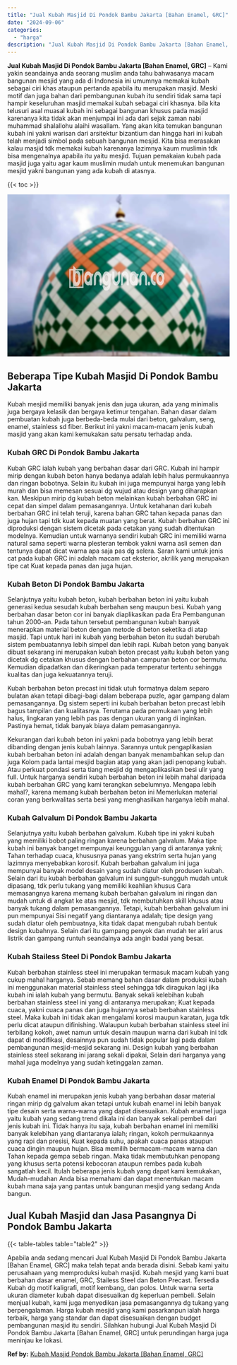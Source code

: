 ```yaml
---
title: "Jual Kubah Masjid Di Pondok Bambu Jakarta [Bahan Enamel, GRC]"
date: "2024-09-06"
categories: 
  - "harga"
description: "Jual Kubah Masjid Di Pondok Bambu Jakarta [Bahan Enamel, GRC]. Apabila anda sedang mencari Jual Kubah Masjid Di Pondok Bambu Jakarta [Bahan Enamel, GRC] ma..."
---
```


**Jual Kubah Masjid Di Pondok Bambu Jakarta \[Bahan Enamel, GRC\]** – Kami yakin seandainya anda seorang muslim anda tahu bahwasanya macam bangunan mesjid yang ada di Indonesia ini umumnya memakai kubah sebagai ciri khas ataupun pertanda apabila itu merupakan masjid. Meski motif dan juga bahan dari pembangunan kubah itu sendiri tidak sama tapi hampir keseluruhan masjid memakai kubah sebagai ciri khasnya. bila kita telusuri asal muasal kubah ini sebagai bangunan khusus pada masjid karenanya kita tidak akan menjumpai ini ada dari sejak zaman nabi muhammad shalallohu alaihi wasallam. Yang akan kita temukan bangunan kubah ini yakni warisan dari arsitektur bizantium dan hingga hari ini kubah telah menjadi simbol pada sebuah bangunan mesjid. Kita bisa merasakan kalau masjid tdk memakai kubah karenanya lazimnya kaum muslimin tdk bisa mengenalnya apabila itu yaitu mesjid. Tujuan pemakaian kubah pada masjid juga yaitu agar kaum muslimin mudah untuk menemukan bangunan mesjid yakni bangunan yang ada kubah di atasnya.

{{< toc >}}

![Jual Kubah Masjid Di Pondok Bambu Jakarta [Bahan Enamel, GRC]](/images/jual-kubah-masjid-07.png)

## Beberapa Tipe Kubah Masjid Di Pondok Bambu Jakarta

Kubah mesjid memiliki banyak jenis dan juga ukuran, ada yang minimalis juga bergaya kelasik dan bergaya ketimur tengahan. Bahan dasar dalam pembuatan kubah juga berbeda-beda mulai dari beton, galvalum, seng, enamel, stainless sd fiber. Berikut ini yakni macam-macam jenis kubah masjid yang akan kami kemukakan satu persatu terhadap anda.

### Kubah GRC Di Pondok Bambu Jakarta

Kubah GRC ialah kubah yang berbahan dasar dari GRC. Kubah ini hampir mirip dengan kubah beton hanya bedanya adalah lebih halus permukaannya dan ringan bobotnya. Selain itu kubah ini juga mempunyai harga yang lebih murah dan bisa memesan sesuai dg wujud atau design yang diharapkan kan. Meskipun mirip dg kubah beton melainkan kubah berbahan GRC ini cepat dan simpel dalam pemasangannya. Untuk ketahanan dari kubah berbahan GRC ini telah teruji, karena bahan GRC tahan kepada panas dan juga hujan tapi tdk kuat kepada muatan yang berat. Kubah berbahan GRC ini diproduksi dengan sistem dicetak pada cetakan yang sudah ditentukan modelnya. Kemudian untuk warnanya sendiri kubah GRC ini memiliki warna natural sama seperti warna plesteran tembok yakni warna asli semen dan tentunya dapat dicat warna apa saja pas dg selera. Saran kami untuk jenis cat pada kubah GRC ini adalah macam cat eksterior, akrilik yang merupakan tipe cat Kuat kepada panas dan juga hujan.

### Kubah Beton Di Pondok Bambu Jakarta

Selanjutnya yaitu kubah beton, kubah berbahan beton ini yaitu kubah generasi kedua sesudah kubah berbahan seng maupun besi. Kubah yang berbahan dasar beton cor ini banyak diaplikasikan pada Era Pembangunan tahun 2000-an. Pada tahun tersebut pembangunan kubah banyak menerapkan material beton dengan metode di beton seketika di atap masjid. Tapi untuk hari ini kubah yang berbahan beton itu sudah berubah sistem pembuatannya lebih simpel dan lebih rapi. Kubah beton yang banyak dibuat sekarang ini merupakan kubah beton precast yaitu kubah beton yang dicetak dg cetakan khusus dengan berbahan campuran beton cor bermutu. Kemudian dipadatkan dan dikeringkan pada temperatur tertentu sehingga kualitas dan juga kekuatannya teruji.

Kubah berbahan beton precast ini tidak utuh formatnya dalam separo bulatan akan tetapi dibagi-bagi dalam beberapa puzle, agar gampang dalam pemasangannya. Dg sistem seperti ini kubah berbahan beton precast lebih bagus tampilan dan kualitasnya. Terutama pada permukaan yang lebih halus, lingkaran yang lebih pas pas dengan ukuran yang di inginkan. Pastinya hemat, tidak banyak biaya dalam pemasangannya.

Kekurangan dari kubah beton ini yakni pada bobotnya yang lebih berat dibanding dengan jenis kubah lainnya. Sarannya untuk pengaplikasian kubah berbahan beton ini adalah dengan banyak menambahkan selup dan juga Kolom pada lantai mesjid bagian atap yang akan jadi penopang kubah. Atau perkuat pondasi serta tiang mesjid dg mengaplikasikan besi ulir yang full. Untuk harganya sendiri kubah berbahan beton ini lebih mahal daripada kubah berbahan GRC yang kami terangkan sebelumnya. Mengapa lebih mahal?, karena memang kubah berbahan beton ini Memerlukan material coran yang berkwalitas serta besi yang menghasilkan harganya lebih mahal.

### Kubah Galvalum Di Pondok Bambu Jakarta

Selanjutnya yaitu kubah berbahan galvalum. Kubah tipe ini yakni kubah yang memiliki bobot paling ringan karena berbahan galvalum. Maka tipe kubah ini banyak banget mempunyai keunggulan yang di antaranya yakni; Tahan terhadap cuaca, khususnya panas yang ekstrim serta hujan yang lazimnya menyebabkan korosif. Kubah berbahan galvalum ini juga mempunyai banyak model desain yang sudah diatur oleh produsen kubah. Selain dari itu kubah berbahan galvalum ini sungguh-sungguh mudah untuk dipasang, tdk perlu tukang yang memiliki keahlian khusus Cara memasangnya karena memang kubah berbahan galvalum ini ringan dan mudah untuk di angkat ke atas mesjid, tdk membutuhkan skill khusus atau banyak tukang dalam pemasangannya. Tetapi, kubah berbahan galvalum ini pun mempunyai Sisi negatif yang diantaranya adalah; tipe design yang sudah diatur oleh pembuatnya, kita tidak dapat mengubah rubah bentuk design kubahnya. Selain dari itu gampang penyok dan mudah ter aliri arus listrik dan gampang runtuh seandainya ada angin badai yang besar.

### Kubah Stailess Steel Di Pondok Bambu Jakarta

Kubah berbahan stainless steel ini merupakan termasuk macam kubah yang cukup mahal harganya. Sebab memang bahan dasar dalam produksi kubah ini menggunakan material stainless steel sehingga tdk diragukan lagi jika kubah ini ialah kubah yang bermutu. Banyak sekali kelebihan kubah berbahan stainless steel ini yang di antaranya merupakan; Kuat kepada cuaca, yakni cuaca panas dan juga hujannya sebab berbahan stainless steel. Maka kubah ini tidak akan mengalami korosi maupun karatan, juga tdk perlu dicat ataupun difinishing. Walaupun kubah berbahan stainless steel ini terbilang kokoh, awet namun untuk desain maupun warna dari kubah ini tdk dapat di modifikasi, desainnya pun sudah tidak popular lagi pada dalam pembangunan mesjid-mesjid sekarang ini. Design kubah yang berbahan stainless steel sekarang ini jarang sekali dipakai, Selain dari harganya yang mahal juga modelnya yang sudah ketinggalan zaman.

### Kubah Enamel Di Pondok Bambu Jakarta

Kubah enamel ini merupakan jenis kubah yang berbahan dasar material ringan mirip dg galvalum akan tetapi untuk kubah enamel ini lebih banyak tipe desain serta warna-warna yang dapat disesuaikan. Kubah enamel juga yaitu kubah yang sedang trend dikala ini dan banyak sekali pembeli dari jenis kubah ini. Tidak hanya itu saja, kubah berbahan enamel ini memiliki banyak kelebihan yang diantaranya ialah; ringan, kokoh permukaannya yang rapi dan presisi, Kuat kepada suhu, apakah cuaca panas ataupun cuaca dingin maupun hujan. Bisa memilih bermacam-macam warna dan Tahan kepada gempa sebab ringan. Maka tidak membutuhkan penopang yang khusus serta potensi kebocoran ataupun rembes pada kubah sangatlah kecil. Itulah beberapa jenis kubah yang dapat kami kemukakan, Mudah-mudahan Anda bisa memahami dan dapat menentukan macam kubah mana saja yang pantas untuk bangunan mesjid yang sedang Anda bangun.

## Jual Kubah Masjid dan Jasa Pasangnya Di Pondok Bambu Jakarta

{{< table-tables table="table2" >}}

Apabila anda sedang mencari Jual Kubah Masjid Di Pondok Bambu Jakarta \[Bahan Enamel, GRC\] maka telah tepat anda berada disini. Sebab kami yaitu perusahaan yang memproduksi kubah masjid. Kubah mesjid yang kami buat berbahan dasar enamel, GRC, Stailess Steel dan Beton Precast. Tersedia Kubah dg motif kaligrafi, motif kembang, dan polos. Untuk warna serta ukuran diameter kubah dapat disesuaikan dg keperluan pembeli. Selain menjual kubah, kami juga menyedikan jasa pemasangannya dg tukang yang berpengalaman. Harga kubah mesjid yang kami pasarkanpun ialah harga terbaik, harga yang standar dan dapat disesuaikan dengan budget pembangunan masjid itu sendiri. Silahkan hubungi Jual Kubah Masjid Di Pondok Bambu Jakarta \[Bahan Enamel, GRC\] untuk perundingan harga juga meninjau ke lokasi.

**Ref by:** [Kubah Masjid Pondok Bambu Jakarta [Bahan Enamel, GRC]](https://id.wikipedia.org/wiki/Kubah)
